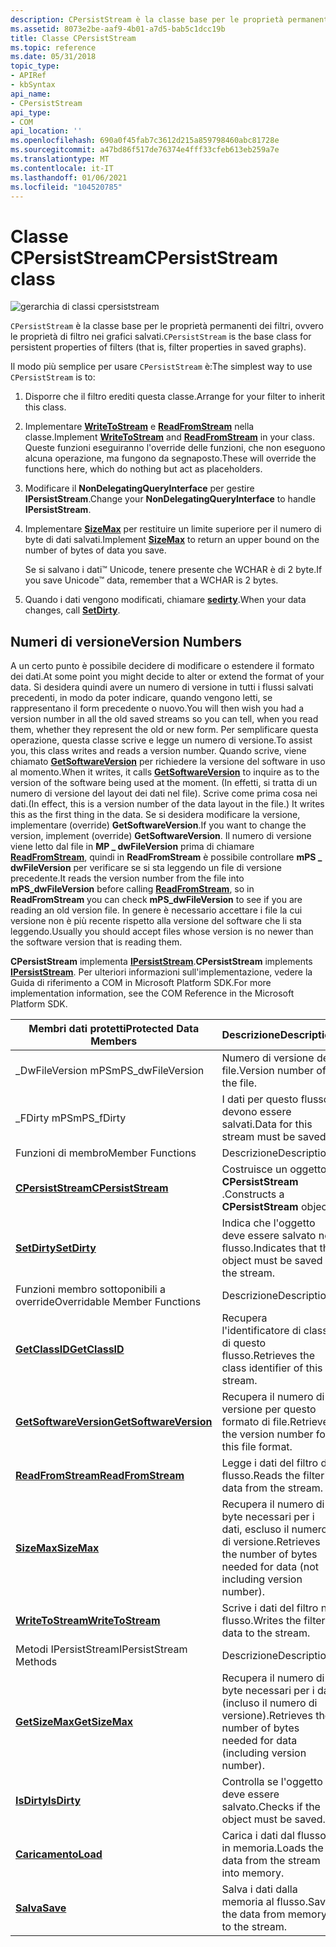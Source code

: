 ```yaml
---
description: CPersistStream è la classe base per le proprietà permanenti dei filtri, ovvero le proprietà di filtro nei grafici salvati.
ms.assetid: 8073e2be-aaf9-4b01-a7d5-bab5c1dcc19b
title: Classe CPersistStream
ms.topic: reference
ms.date: 05/31/2018
topic_type:
- APIRef
- kbSyntax
api_name:
- CPersistStream
api_type:
- COM
api_location: ''
ms.openlocfilehash: 690a0f45fab7c3612d215a859798460abc81728e
ms.sourcegitcommit: a47bd86f517de76374e4fff33cfeb613eb259a7e
ms.translationtype: MT
ms.contentlocale: it-IT
ms.lasthandoff: 01/06/2021
ms.locfileid: "104520785"
---
```

# <a name="cpersiststream-class"></a><span data-ttu-id="df901-103">Classe CPersistStream</span><span class="sxs-lookup"><span data-stu-id="df901-103">CPersistStream class</span></span>

![gerarchia di classi cpersiststream](images/pstrm01.png)

<span data-ttu-id="df901-105">`CPersistStream` è la classe base per le proprietà permanenti dei filtri, ovvero le proprietà di filtro nei grafici salvati.</span><span class="sxs-lookup"><span data-stu-id="df901-105">`CPersistStream` is the base class for persistent properties of filters (that is, filter properties in saved graphs).</span></span>

<span data-ttu-id="df901-106">Il modo più semplice per usare `CPersistStream` è:</span><span class="sxs-lookup"><span data-stu-id="df901-106">The simplest way to use `CPersistStream` is to:</span></span>

1.  <span data-ttu-id="df901-107">Disporre che il filtro erediti questa classe.</span><span class="sxs-lookup"><span data-stu-id="df901-107">Arrange for your filter to inherit this class.</span></span>
2.  <span data-ttu-id="df901-108">Implementare [**WriteToStream**](cpersiststream-writetostream.md) e [**ReadFromStream**](cpersiststream-readfromstream.md) nella classe.</span><span class="sxs-lookup"><span data-stu-id="df901-108">Implement [**WriteToStream**](cpersiststream-writetostream.md) and [**ReadFromStream**](cpersiststream-readfromstream.md) in your class.</span></span> <span data-ttu-id="df901-109">Queste funzioni eseguiranno l'override delle funzioni, che non eseguono alcuna operazione, ma fungono da segnaposto.</span><span class="sxs-lookup"><span data-stu-id="df901-109">These will override the functions here, which do nothing but act as placeholders.</span></span>
3.  <span data-ttu-id="df901-110">Modificare il **NonDelegatingQueryInterface** per gestire **IPersistStream**.</span><span class="sxs-lookup"><span data-stu-id="df901-110">Change your **NonDelegatingQueryInterface** to handle **IPersistStream**.</span></span>
4.  <span data-ttu-id="df901-111">Implementare [**SizeMax**](cpersiststream-sizemax.md) per restituire un limite superiore per il numero di byte di dati salvati.</span><span class="sxs-lookup"><span data-stu-id="df901-111">Implement [**SizeMax**](cpersiststream-sizemax.md) to return an upper bound on the number of bytes of data you save.</span></span>

    <span data-ttu-id="df901-112">Se si salvano i dati™ Unicode, tenere presente che WCHAR è di 2 byte.</span><span class="sxs-lookup"><span data-stu-id="df901-112">If you save Unicode™ data, remember that a WCHAR is 2 bytes.</span></span>

5.  <span data-ttu-id="df901-113">Quando i dati vengono modificati, chiamare [**sedirty**](cpersiststream-setdirty.md).</span><span class="sxs-lookup"><span data-stu-id="df901-113">When your data changes, call [**SetDirty**](cpersiststream-setdirty.md).</span></span>

## <a name="version-numbers"></a><span data-ttu-id="df901-114">Numeri di versione</span><span class="sxs-lookup"><span data-stu-id="df901-114">Version Numbers</span></span>

<span data-ttu-id="df901-115">A un certo punto è possibile decidere di modificare o estendere il formato dei dati.</span><span class="sxs-lookup"><span data-stu-id="df901-115">At some point you might decide to alter or extend the format of your data.</span></span> <span data-ttu-id="df901-116">Si desidera quindi avere un numero di versione in tutti i flussi salvati precedenti, in modo da poter indicare, quando vengono letti, se rappresentano il form precedente o nuovo.</span><span class="sxs-lookup"><span data-stu-id="df901-116">You will then wish you had a version number in all the old saved streams so you can tell, when you read them, whether they represent the old or new form.</span></span> <span data-ttu-id="df901-117">Per semplificare questa operazione, questa classe scrive e legge un numero di versione.</span><span class="sxs-lookup"><span data-stu-id="df901-117">To assist you, this class writes and reads a version number.</span></span> <span data-ttu-id="df901-118">Quando scrive, viene chiamato [**GetSoftwareVersion**](cpersiststream-getsoftwareversion.md) per richiedere la versione del software in uso al momento.</span><span class="sxs-lookup"><span data-stu-id="df901-118">When it writes, it calls [**GetSoftwareVersion**](cpersiststream-getsoftwareversion.md) to inquire as to the version of the software being used at the moment.</span></span> <span data-ttu-id="df901-119">(In effetti, si tratta di un numero di versione del layout dei dati nel file). Scrive come prima cosa nei dati.</span><span class="sxs-lookup"><span data-stu-id="df901-119">(In effect, this is a version number of the data layout in the file.) It writes this as the first thing in the data.</span></span> <span data-ttu-id="df901-120">Se si desidera modificare la versione, implementare (override) **GetSoftwareVersion**.</span><span class="sxs-lookup"><span data-stu-id="df901-120">If you want to change the version, implement (override) **GetSoftwareVersion**.</span></span> <span data-ttu-id="df901-121">Il numero di versione viene letto dal file in **MP \_ dwFileVersion** prima di chiamare [**ReadFromStream**](cpersiststream-readfromstream.md), quindi in **ReadFromStream** è possibile controllare **mPS \_ dwFileVersion** per verificare se si sta leggendo un file di versione precedente.</span><span class="sxs-lookup"><span data-stu-id="df901-121">It reads the version number from the file into **mPS\_dwFileVersion** before calling [**ReadFromStream**](cpersiststream-readfromstream.md), so in **ReadFromStream** you can check **mPS\_dwFileVersion** to see if you are reading an old version file.</span></span> <span data-ttu-id="df901-122">In genere è necessario accettare i file la cui versione non è più recente rispetto alla versione del software che li sta leggendo.</span><span class="sxs-lookup"><span data-stu-id="df901-122">Usually you should accept files whose version is no newer than the software version that is reading them.</span></span>

<span data-ttu-id="df901-123">**CPersistStream** implementa [**IPersistStream**](/windows/desktop/api/objidl/nn-objidl-ipersiststream).</span><span class="sxs-lookup"><span data-stu-id="df901-123">**CPersistStream** implements [**IPersistStream**](/windows/desktop/api/objidl/nn-objidl-ipersiststream).</span></span> <span data-ttu-id="df901-124">Per ulteriori informazioni sull'implementazione, vedere la Guida di riferimento a COM in Microsoft Platform SDK.</span><span class="sxs-lookup"><span data-stu-id="df901-124">For more implementation information, see the COM Reference in the Microsoft Platform SDK.</span></span>



| <span data-ttu-id="df901-125">Membri dati protetti</span><span class="sxs-lookup"><span data-stu-id="df901-125">Protected Data Members</span></span>                                          | <span data-ttu-id="df901-126">Descrizione</span><span class="sxs-lookup"><span data-stu-id="df901-126">Description</span></span>                                                                   |
|-----------------------------------------------------------------|-------------------------------------------------------------------------------|
| <span data-ttu-id="df901-127">\_DwFileVersion mPS</span><span class="sxs-lookup"><span data-stu-id="df901-127">mPS\_dwFileVersion</span></span>                                              | <span data-ttu-id="df901-128">Numero di versione del file.</span><span class="sxs-lookup"><span data-stu-id="df901-128">Version number of the file.</span></span>                                                   |
| <span data-ttu-id="df901-129">\_FDirty mPS</span><span class="sxs-lookup"><span data-stu-id="df901-129">mPS\_fDirty</span></span>                                                     | <span data-ttu-id="df901-130">I dati per questo flusso devono essere salvati.</span><span class="sxs-lookup"><span data-stu-id="df901-130">Data for this stream must be saved.</span></span>                                           |
| <span data-ttu-id="df901-131">Funzioni di membro</span><span class="sxs-lookup"><span data-stu-id="df901-131">Member Functions</span></span>                                                | <span data-ttu-id="df901-132">Descrizione</span><span class="sxs-lookup"><span data-stu-id="df901-132">Description</span></span>                                                                   |
| [<span data-ttu-id="df901-133">**CPersistStream**</span><span class="sxs-lookup"><span data-stu-id="df901-133">**CPersistStream**</span></span>](cpersiststream-cpersiststream.md)         | <span data-ttu-id="df901-134">Costruisce un oggetto **CPersistStream** .</span><span class="sxs-lookup"><span data-stu-id="df901-134">Constructs a **CPersistStream** object.</span></span>                                       |
| [<span data-ttu-id="df901-135">**SetDirty**</span><span class="sxs-lookup"><span data-stu-id="df901-135">**SetDirty**</span></span>](cpersiststream-setdirty.md)                     | <span data-ttu-id="df901-136">Indica che l'oggetto deve essere salvato nel flusso.</span><span class="sxs-lookup"><span data-stu-id="df901-136">Indicates that the object must be saved to the stream.</span></span>                        |
| <span data-ttu-id="df901-137">Funzioni membro sottoponibili a override</span><span class="sxs-lookup"><span data-stu-id="df901-137">Overridable Member Functions</span></span>                                    | <span data-ttu-id="df901-138">Descrizione</span><span class="sxs-lookup"><span data-stu-id="df901-138">Description</span></span>                                                                   |
| [<span data-ttu-id="df901-139">**GetClassID**</span><span class="sxs-lookup"><span data-stu-id="df901-139">**GetClassID**</span></span>](cpersiststream-getclassid.md)                 | <span data-ttu-id="df901-140">Recupera l'identificatore di classe di questo flusso.</span><span class="sxs-lookup"><span data-stu-id="df901-140">Retrieves the class identifier of this stream.</span></span>                                |
| [<span data-ttu-id="df901-141">**GetSoftwareVersion**</span><span class="sxs-lookup"><span data-stu-id="df901-141">**GetSoftwareVersion**</span></span>](cpersiststream-getsoftwareversion.md) | <span data-ttu-id="df901-142">Recupera il numero di versione per questo formato di file.</span><span class="sxs-lookup"><span data-stu-id="df901-142">Retrieves the version number for this file format.</span></span>                            |
| [<span data-ttu-id="df901-143">**ReadFromStream**</span><span class="sxs-lookup"><span data-stu-id="df901-143">**ReadFromStream**</span></span>](cpersiststream-readfromstream.md)         | <span data-ttu-id="df901-144">Legge i dati del filtro dal flusso.</span><span class="sxs-lookup"><span data-stu-id="df901-144">Reads the filter's data from the stream.</span></span>                                      |
| [<span data-ttu-id="df901-145">**SizeMax**</span><span class="sxs-lookup"><span data-stu-id="df901-145">**SizeMax**</span></span>](cpersiststream-sizemax.md)                       | <span data-ttu-id="df901-146">Recupera il numero di byte necessari per i dati, escluso il numero di versione.</span><span class="sxs-lookup"><span data-stu-id="df901-146">Retrieves the number of bytes needed for data (not including version number).</span></span> |
| [<span data-ttu-id="df901-147">**WriteToStream**</span><span class="sxs-lookup"><span data-stu-id="df901-147">**WriteToStream**</span></span>](cpersiststream-writetostream.md)           | <span data-ttu-id="df901-148">Scrive i dati del filtro nel flusso.</span><span class="sxs-lookup"><span data-stu-id="df901-148">Writes the filter's data to the stream.</span></span>                                       |
| <span data-ttu-id="df901-149">Metodi IPersistStream</span><span class="sxs-lookup"><span data-stu-id="df901-149">IPersistStream Methods</span></span>                                          | <span data-ttu-id="df901-150">Descrizione</span><span class="sxs-lookup"><span data-stu-id="df901-150">Description</span></span>                                                                   |
| [<span data-ttu-id="df901-151">**GetSizeMax**</span><span class="sxs-lookup"><span data-stu-id="df901-151">**GetSizeMax**</span></span>](cpersiststream-getsizemax.md)                 | <span data-ttu-id="df901-152">Recupera il numero di byte necessari per i dati (incluso il numero di versione).</span><span class="sxs-lookup"><span data-stu-id="df901-152">Retrieves the number of bytes needed for data (including version number).</span></span>     |
| [<span data-ttu-id="df901-153">**IsDirty**</span><span class="sxs-lookup"><span data-stu-id="df901-153">**IsDirty**</span></span>](cpersiststream-isdirty.md)                       | <span data-ttu-id="df901-154">Controlla se l'oggetto deve essere salvato.</span><span class="sxs-lookup"><span data-stu-id="df901-154">Checks if the object must be saved.</span></span>                                           |
| [<span data-ttu-id="df901-155">**Caricamento**</span><span class="sxs-lookup"><span data-stu-id="df901-155">**Load**</span></span>](cpersiststream-load.md)                             | <span data-ttu-id="df901-156">Carica i dati dal flusso in memoria.</span><span class="sxs-lookup"><span data-stu-id="df901-156">Loads the data from the stream into memory.</span></span>                                   |
| [<span data-ttu-id="df901-157">**Salva**</span><span class="sxs-lookup"><span data-stu-id="df901-157">**Save**</span></span>](cpersiststream-save.md)                             | <span data-ttu-id="df901-158">Salva i dati dalla memoria al flusso.</span><span class="sxs-lookup"><span data-stu-id="df901-158">Saves the data from memory to the stream.</span></span>                                     |



 

 

 

